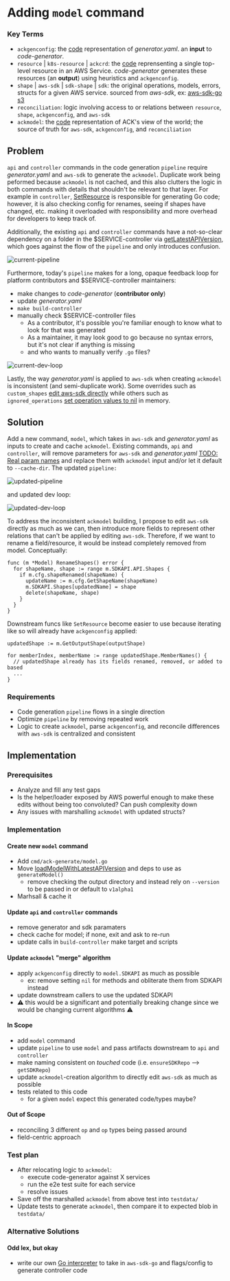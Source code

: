 # Adding `model` command

### Key Terms
* `ackgenconfig`: the [code](https://github.com/aws-controllers-k8s/code-generator/blob/main/pkg/generate/config/config.go#L24) representation of *generator.yaml*. an **input** to *code-generator*.
* `resource` | `k8s-resource` | `ackcrd`: the [code](https://github.com/aws-controllers-k8s/code-generator/blob/main/pkg/model/crd.go#L63) reprensenting a single top-level resource in an AWS Service. *code-generator* generates these resources (an **output**) using heuristics and `ackgenconfig`.
* `shape` | `aws-sdk` | `sdk-shape` | `sdk`: the original operations, models, errors, structs for a given AWS service. sourced from *aws-sdk*, ex: [aws-sdk-go s3](https://github.com/aws/aws-sdk-go/blob/main/models/apis/s3/2006-03-01/api-2.json#L1)
* `reconciliation`: logic involving access to or relations between `resource`, `shape`, `ackgenconfig`, and `aws-sdk`
* `ackmodel`: the [code](https://github.com/aws-controllers-k8s/code-generator/blob/main/pkg/model/model.go#L36) representation of ACK's view of the world; the source of truth for `aws-sdk`, `ackgenconfig`, and `reconciliation`

## Problem
`api` and `controller` commands in the code generation `pipeline` require *generator.yaml* and `aws-sdk` to generate the `ackmodel`. Duplicate work being peformed because `ackmodel` is not cached, and this also clutters the logic in both commands with details that shouldn't be relevant to that layer. For example in `controller`, [SetResource](https://github.com/aws-controllers-k8s/code-generator/blob/main/pkg/generate/code/set_resource.go#L74) is responsible for generating Go code; however, it is also checking config for renames, seeing if shapes have changed, etc. making it overloaded with responsibility and more overhead for developers to keep track of.

Additionally, the existing `api` and `controller` commands have a not-so-clear dependency on a folder in the $SERVICE-controller via [getLatestAPIVersion](https://github.com/aws-controllers-k8s/code-generator/blob/26e5da2e7656bb836ee438c05df14f2adc50197d/cmd/ack-generate/command/common.go#L271), which goes against the flow of the `pipeline` and only introduces confusion.

![current-pipeline](./images/current_pipeline.png)


Furthermore, today's `pipeline` makes for a long, opaque feedback loop for platform contributors and $SERVICE-controller maintainers:
  * make changes to *code-generator* (**contributor only**)
  * update *generator.yaml* 
  * `make build-controller`
  * manually check $SERVICE-controller files 
    * As a contributor, it's possible you're familiar enough to know what to look for that was generated
    * As a maintainer, it may look good to go because no syntax errors, but it's not clear if anything is missing
    * and who wants to manually verify `.go` files?

![current-dev-loop](./images/current_dev_loop.png)


Lastly, the way *generator.yaml* is applied to `aws-sdk` when creating `ackmodel` is inconsistent (and semi-duplicate work). Some overrides such as `custom_shapes` [edit aws-sdk directly](https://github.com/aws-controllers-k8s/code-generator/blob/main/pkg/sdk/custom_shapes.go#L62) while others such as `ignored_operations` [set operation values to nil](https://github.com/aws-controllers-k8s/code-generator/blob/26e5da2e7656bb836ee438c05df14f2adc50197d/pkg/model/model.go#L295) in memory.


## Solution
Add a new command, `model`, which takes in `aws-sdk` and *generator.yaml* as inputs to create and cache `ackmodel`. Existing commands, `api` and `controller`, will remove parameters for `aws-sdk` and *generator.yaml* [TODO: Real param names]() and replace them with `ackmodel` input and/or let it default to `--cache-dir`. The updated `pipeline:`

![updated-pipeline](./images/proposed_pipeline.png)

and updated dev loop:

![updated-dev-loop](./images/proposed_dev_loop.png)


To address the inconsistent `ackmodel` building, I propose to edit `aws-sdk` directly as much as we can, then introduce more fields to represent other relations that can't be applied by editing `aws-sdk`. Therefore, if we want to rename a field/resource, it would be instead completely removed from model. Conceptually:

```
func (m *Model) RenameShapes() error {
  for shapeName, shape := range m.SDKAPI.API.Shapes {
    if m.cfg.shapeRenamed(shapeName) {
      updateName := m.cfg.GetShapeName(shapeName)
      m.SDKAPI.Shapes[updatedName] = shape
      delete(shapeName, shape)
    }
  }
}
```

Downstream funcs like `SetResource` become easier to use because iterating like so will already have `ackgenconfig` applied:

```
updatedShape := m.GetOutputShape(outputShape)

for memberIndex, memberName := range updatedShape.MemberNames() {
  // updatedShape already has its fields renamed, removed, or added to based
  ...
}

```

### Requirements
* Code generation `pipeline` flows in a single direction
* Optimize `pipeline` by removing repeated work
* Logic to create `ackmodel`, parse `ackgenconfig`, and reconcile differences with `aws-sdk` is centralized and consistent

## Implementation

### Prerequisites
* Analyze and fill any test gaps
* Is the helper/loader exposed by AWS powerful enough to make these edits without being too convoluted? Can push complexity down
* Any issues with marshalling `ackmodel` with updated structs?

### Implementation

#### Create new `model` command
* Add `cmd/ack-generate/model.go`
* Move [loadModelWithLatestAPIVersion](https://github.com/aws-controllers-k8s/code-generator/blob/main/cmd/ack-generate/command/common.go#L219) and deps to use as `generateModel()`
  * remove checking the output directory and instead rely on `--version` to be passed in or default to `v1alpha1`
* Marhsall & cache it


#### Update `api` and `controller` commands
* remove generator and sdk paramaters
* check cache for model; if none, exit and ask to re-run
* update calls in `build-controller` make target and scripts


#### Update `ackmodel` "merge" algorithm
* apply `ackgenconfig` directly to `model.SDKAPI` as much as possible
  * ex: remove setting `nil` for methods and obliterate them from SDKAPI instead
* update downstream callers to use the updated SDKAPI
* :warning: this would be a significant and potentially breaking change since we would be changing current algorithms :warning:


#### In Scope
* add `model` command
* update `pipeline` to use `model` and pass artifacts downstream to `api` and `controller`
* make naming consistent on *touched* code (i.e. `ensureSDKRepo` --> `getSDKRepo`)
* update `ackmodel`-creation algorithm to directly edit `aws-sdk` as much as possible
* tests related to this code
  * for a given `model` expect this generated code/types maybe?

#### Out of Scope
* reconciling 3 different `op` and `op` types being passed around
* field-centric approach


### Test plan
* After relocating logic to `ackmodel`:
  * execute code-generator against X services
  * run the e2e test suite for each service
  * resolve issues
* Save off the marshalled `ackmodel` from above test into `testdata/`
* Update tests to generate `ackmodel`, then compare it to expected blob in `testdata/`


### Alternative Solutions

#### Odd lex, but okay
* write our own [Go interpreter](https://interpreterbook.com/) to take in `aws-sdk-go` and flags/config to generate controller code